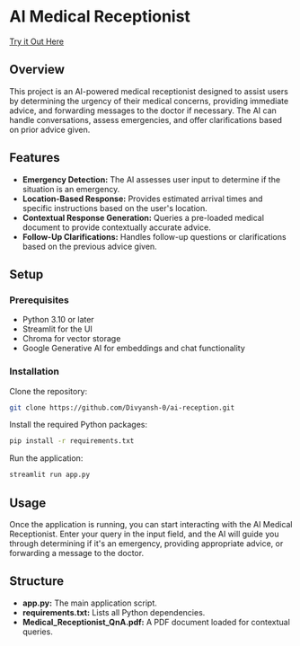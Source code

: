 
# AI Medical Receptionist

[Try it Out Here]("https://ai-reception-a9tn9vmaukq7ypmnmzryon.streamlit.app/)

## Overview
This project is an AI-powered medical receptionist designed to assist users by determining the urgency of their medical concerns, providing immediate advice, and forwarding messages to the doctor if necessary. The AI can handle conversations, assess emergencies, and offer clarifications based on prior advice given.

## Features
- **Emergency Detection:** The AI assesses user input to determine if the situation is an emergency.
- **Location-Based Response:** Provides estimated arrival times and specific instructions based on the user's location.
- **Contextual Response Generation:** Queries a pre-loaded medical document to provide contextually accurate advice.
- **Follow-Up Clarifications:** Handles follow-up questions or clarifications based on the previous advice given.


## Setup

### Prerequisites
- Python 3.10 or later
- Streamlit for the UI
- Chroma for vector storage
- Google Generative AI for embeddings and chat functionality

### Installation
Clone the repository:

```bash
git clone https://github.com/Divyansh-0/ai-reception.git
```

Install the required Python packages:

```bash
pip install -r requirements.txt
```

Run the application:

```bash
streamlit run app.py
```

## Usage
Once the application is running, you can start interacting with the AI Medical Receptionist. Enter your query in the input field, and the AI will guide you through determining if it's an emergency, providing appropriate advice, or forwarding a message to the doctor.

## Structure
- **app.py:** The main application script.
- **requirements.txt:** Lists all Python dependencies.
- **Medical_Receptionist_QnA.pdf:** A PDF document loaded for contextual queries.
```

